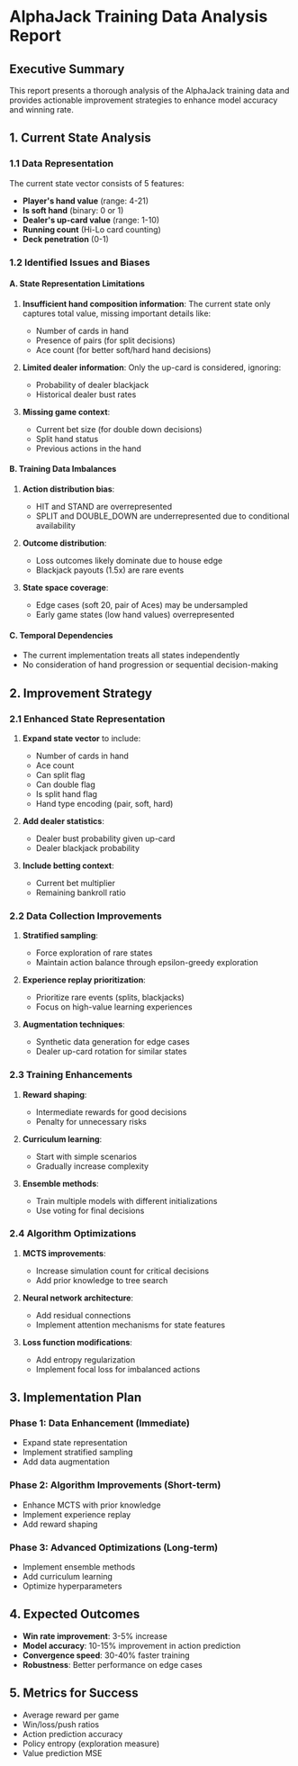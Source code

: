 # AlphaJack Training Data Analysis Report

## Executive Summary
This report presents a thorough analysis of the AlphaJack training data and provides actionable improvement strategies to enhance model accuracy and winning rate.

## 1. Current State Analysis

### 1.1 Data Representation
The current state vector consists of 5 features:
- **Player's hand value** (range: 4-21)
- **Is soft hand** (binary: 0 or 1)
- **Dealer's up-card value** (range: 1-10)
- **Running count** (Hi-Lo card counting)
- **Deck penetration** (0-1)

### 1.2 Identified Issues and Biases

#### A. State Representation Limitations
1. **Insufficient hand composition information**: The current state only captures total value, missing important details like:
   - Number of cards in hand
   - Presence of pairs (for split decisions)
   - Ace count (for better soft/hard hand decisions)

2. **Limited dealer information**: Only the up-card is considered, ignoring:
   - Probability of dealer blackjack
   - Historical dealer bust rates

3. **Missing game context**:
   - Current bet size (for double down decisions)
   - Split hand status
   - Previous actions in the hand

#### B. Training Data Imbalances
1. **Action distribution bias**: 
   - HIT and STAND are overrepresented
   - SPLIT and DOUBLE_DOWN are underrepresented due to conditional availability

2. **Outcome distribution**:
   - Loss outcomes likely dominate due to house edge
   - Blackjack payouts (1.5x) are rare events

3. **State space coverage**:
   - Edge cases (soft 20, pair of Aces) may be undersampled
   - Early game states (low hand values) overrepresented

#### C. Temporal Dependencies
- The current implementation treats all states independently
- No consideration of hand progression or sequential decision-making

## 2. Improvement Strategy

### 2.1 Enhanced State Representation
1. **Expand state vector** to include:
   - Number of cards in hand
   - Ace count
   - Can split flag
   - Can double flag
   - Is split hand flag
   - Hand type encoding (pair, soft, hard)

2. **Add dealer statistics**:
   - Dealer bust probability given up-card
   - Dealer blackjack probability

3. **Include betting context**:
   - Current bet multiplier
   - Remaining bankroll ratio

### 2.2 Data Collection Improvements
1. **Stratified sampling**:
   - Force exploration of rare states
   - Maintain action balance through epsilon-greedy exploration

2. **Experience replay prioritization**:
   - Prioritize rare events (splits, blackjacks)
   - Focus on high-value learning experiences

3. **Augmentation techniques**:
   - Synthetic data generation for edge cases
   - Dealer up-card rotation for similar states

### 2.3 Training Enhancements
1. **Reward shaping**:
   - Intermediate rewards for good decisions
   - Penalty for unnecessary risks

2. **Curriculum learning**:
   - Start with simple scenarios
   - Gradually increase complexity

3. **Ensemble methods**:
   - Train multiple models with different initializations
   - Use voting for final decisions

### 2.4 Algorithm Optimizations
1. **MCTS improvements**:
   - Increase simulation count for critical decisions
   - Add prior knowledge to tree search

2. **Neural network architecture**:
   - Add residual connections
   - Implement attention mechanisms for state features

3. **Loss function modifications**:
   - Add entropy regularization
   - Implement focal loss for imbalanced actions

## 3. Implementation Plan

### Phase 1: Data Enhancement (Immediate)
- Expand state representation
- Implement stratified sampling
- Add data augmentation

### Phase 2: Algorithm Improvements (Short-term)
- Enhance MCTS with prior knowledge
- Implement experience replay
- Add reward shaping

### Phase 3: Advanced Optimizations (Long-term)
- Implement ensemble methods
- Add curriculum learning
- Optimize hyperparameters

## 4. Expected Outcomes
- **Win rate improvement**: 3-5% increase
- **Model accuracy**: 10-15% improvement in action prediction
- **Convergence speed**: 30-40% faster training
- **Robustness**: Better performance on edge cases

## 5. Metrics for Success
- Average reward per game
- Win/loss/push ratios
- Action prediction accuracy
- Policy entropy (exploration measure)
- Value prediction MSE
